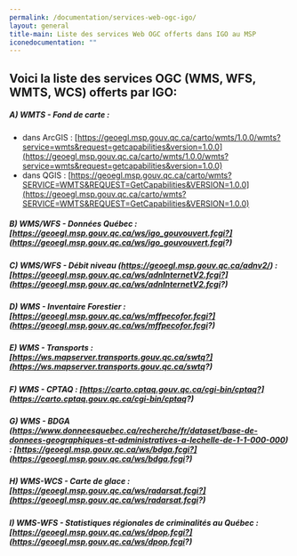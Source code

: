 ```yaml
---
permalink: /documentation/services-web-ogc-igo/
layout: general
title-main: Liste des services Web OGC offerts dans IGO au MSP
iconedocumentation: ""
---
```


## Voici la liste des services OGC (WMS, WFS, WMTS, WCS) offerts par IGO:

##### A) WMTS - Fond de carte : 
+ dans ArcGIS : [https://geoegl.msp.gouv.qc.ca/carto/wmts/1.0.0/wmts?service=wmts&request=getcapabilities&version=1.0.0](https://geoegl.msp.gouv.qc.ca/carto/wmts/1.0.0/wmts?service=wmts&request=getcapabilities&version=1.0.0)
+ dans QGIS : [https://geoegl.msp.gouv.qc.ca/carto/wmts?SERVICE=WMTS&REQUEST=GetCapabilities&VERSION=1.0.0](https://geoegl.msp.gouv.qc.ca/carto/wmts?SERVICE=WMTS&REQUEST=GetCapabilities&VERSION=1.0.0)

##### B) WMS/WFS - Données Québec : [https://geoegl.msp.gouv.qc.ca/ws/igo_gouvouvert.fcgi?](https://geoegl.msp.gouv.qc.ca/ws/igo_gouvouvert.fcgi?)
##### C) WMS/WFS - Débit niveau (https://geoegl.msp.gouv.qc.ca/adnv2/) : [https://geoegl.msp.gouv.qc.ca/ws/adnInternetV2.fcgi?](https://geoegl.msp.gouv.qc.ca/ws/adnInternetV2.fcgi?)
##### D) WMS - Inventaire Forestier : [https://geoegl.msp.gouv.qc.ca/ws/mffpecofor.fcgi?](https://geoegl.msp.gouv.qc.ca/ws/mffpecofor.fcgi?)
##### E) WMS - Transports : [https://ws.mapserver.transports.gouv.qc.ca/swtq?](https://ws.mapserver.transports.gouv.qc.ca/swtq?) 
##### F) WMS - CPTAQ : [https://carto.cptaq.gouv.qc.ca/cgi-bin/cptaq?](https://carto.cptaq.gouv.qc.ca/cgi-bin/cptaq?)  
##### G) WMS - BDGA (https://www.donneesquebec.ca/recherche/fr/dataset/base-de-donnees-geographiques-et-administratives-a-lechelle-de-1-1-000-000) : [https://geoegl.msp.gouv.qc.ca/ws/bdga.fcgi?](https://geoegl.msp.gouv.qc.ca/ws/bdga.fcgi?) 
##### H) WMS-WCS - Carte de glace : [https://geoegl.msp.gouv.qc.ca/ws/radarsat.fcgi?](https://geoegl.msp.gouv.qc.ca/ws/radarsat.fcgi?) 
##### I) WMS-WFS - Statistiques régionales de criminalités au Québec  : [https://geoegl.msp.gouv.qc.ca/ws/dpop.fcgi?](https://geoegl.msp.gouv.qc.ca/ws/dpop.fcgi?) 
